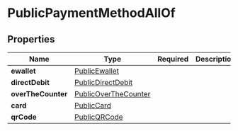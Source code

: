 # PublicPaymentMethodAllOf



## Properties

| Name | Type | Required | Description |
| ------------ | ------------- | ------------- | ------------- |
| **ewallet** | [PublicEwallet](PublicEwallet.md) |  |  |
**directDebit** | [PublicDirectDebit](PublicDirectDebit.md) |  |  |
**overTheCounter** | [PublicOverTheCounter](PublicOverTheCounter.md) |  |  |
**card** | [PublicCard](PublicCard.md) |  |  |
**qrCode** | [PublicQRCode](PublicQRCode.md) |  |  |


